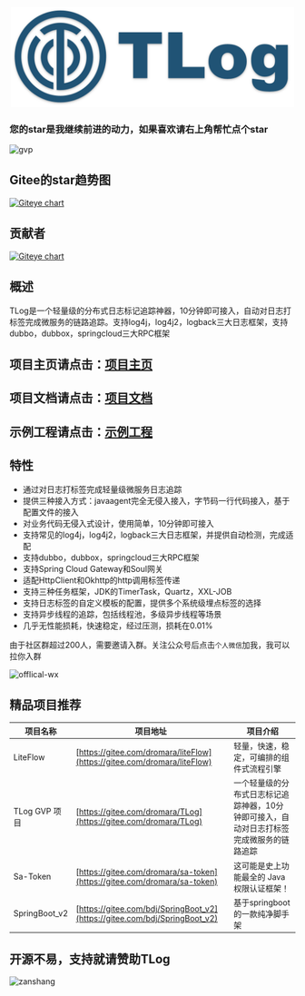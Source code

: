<p align="center">
<a href="http://yomahub.com/tlog/">
    <img width="500" src="static/img/logo.png" alt="logo">
</a>
</p>

<h3>您的star是我继续前进的动力，如果喜欢请右上角帮忙点个star</h3>

![gvp](static/img/gvp.jpg)

## Gitee的star趋势图
[![Giteye chart](https://chart.giteye.net/gitee/dromara/TLog/UWFCA2XK.png)](https://giteye.net/chart/UWFCA2XK)

## 贡献者
[![Giteye chart](https://chart.giteye.net/gitee/dromara/TLog/UZA4EM66.png)](https://giteye.net/chart/UZA4EM66)

## 概述
TLog是一个轻量级的分布式日志标记追踪神器，10分钟即可接入，自动对日志打标签完成微服务的链路追踪。支持log4j，log4j2，logback三大日志框架，支持dubbo，dubbox，springcloud三大RPC框架

## 项目主页请点击：[项目主页](http://yomahub.com/tlog)

## 项目文档请点击：[项目文档](https://yomahub.com/tlog/docs)

## 示例工程请点击：[示例工程](https://gitee.com/bryan31/tlog-example)

## 特性
* 通过对日志打标签完成轻量级微服务日志追踪
* 提供三种接入方式：javaagent完全无侵入接入，字节码一行代码接入，基于配置文件的接入
* 对业务代码无侵入式设计，使用简单，10分钟即可接入
* 支持常见的log4j，log4j2，logback三大日志框架，并提供自动检测，完成适配
* 支持dubbo，dubbox，springcloud三大RPC框架
* 支持Spring Cloud Gateway和Soul网关
* 适配HttpClient和Okhttp的http调用标签传递
* 支持三种任务框架，JDK的TimerTask，Quartz，XXL-JOB
* 支持日志标签的自定义模板的配置，提供多个系统级埋点标签的选择
* 支持异步线程的追踪，包括线程池，多级异步线程等场景
* 几乎无性能损耗，快速稳定，经过压测，损耗在0.01%

由于社区群超过200人，需要邀请入群。关注公众号后点击`个人微信`加我，我可以拉你入群

![offIical-wx](static/img/offical-wx.jpg)

## 精品项目推荐

|项目名称 | 项目地址 | 项目介绍 |
|---|---|---|
| LiteFlow      | [https://gitee.com/dromara/liteFlow](https://gitee.com/dromara/liteFlow) | 轻量，快速，稳定，可编排的组件式流程引擎|
| TLog GVP 项目 | [https://gitee.com/dromara/TLog](https://gitee.com/dromara/TLog) | 一个轻量级的分布式日志标记追踪神器，10分钟即可接入，自动对日志打标签完成微服务的链路追踪 |
| Sa-Token | [https://gitee.com/dromara/sa-token](https://gitee.com/dromara/sa-token) | 这可能是史上功能最全的 Java 权限认证框架！ |
| SpringBoot_v2      | [https://gitee.com/bdj/SpringBoot_v2](https://gitee.com/bdj/SpringBoot_v2) | 基于springboot的一款纯净脚手架|

## 开源不易，支持就请赞助TLog

<img src="static/img/zanshang.jpeg" alt="zanshang" width="258" />
